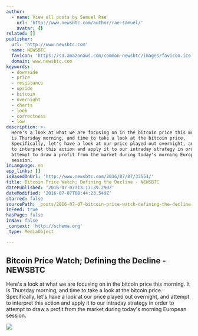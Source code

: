 ```yaml
---
author:
  - name: View all posts by Samuel Rae
    url: 'http://www.newsbtc.com/author/rae-samuel/'
    avatar: {}
related: []
publisher:
  url: 'http://www.newsbtc.com'
  name: NEWSBTC
  favicon: 'https://s3.amazonaws.com/common-newsbtc/images/favicon.ico'
  domain: www.newsbtc.com
keywords:
  - downside
  - price
  - resistance
  - upside
  - bitcoin
  - overnight
  - charts
  - look
  - correctness
  - low
description: >-
  Here's a look at what we are focusing on in the bitcoin price this morning. It
  is Thursday morning, and time to take a look at the bitcoin price.
  Specifically, let's have a look at our price played out overnight, and attempt
  to interpret this action and apply it to our intraday strategy in order to
  attempt to draw a profit from the market during today's morning European
  session.
inLanguage: en
app_links: []
isBasedOnUrl: 'http://www.newsbtc.com/2016/07/07/33551/'
title: Bitcoin Price Watch; Defining the Decline - NEWSBTC
datePublished: '2016-07-07T13:17:39.290Z'
dateModified: '2016-07-07T08:44:23.549Z'
starred: false
sourcePath: _posts/2016-07-07-bitcoin-price-watch-defining-the-decline-newsbtc.md
inFeed: true
hasPage: false
inNav: false
_context: 'http://schema.org'
_type: MediaObject

---
```

<article style=""><h1>Bitcoin Price Watch; Defining the Decline - NEWSBTC</h1><p>Here's a look at what we are focusing on in the bitcoin price this morning. It is Thursday morning, and time to take a look at the bitcoin price. Specifically, let's have a look at our price played out overnight, and attempt to interpret this action and apply it to our intraday strategy in order to attempt to draw a profit from the market during today's morning European session.</p><img src="http://s3.amazonaws.com/main-newsbtc-images/2016/07/07094055/Screen-Shot-2016-07-07-at-10.32.00.png" /></article>